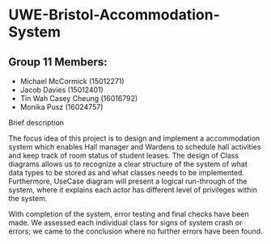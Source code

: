 # UWE-Bristol-Accommodation-System
## Group 11 Members:
- Michael McCormick (15012271)
- Jacob Davies (15012401)
- Tin Wah Casey Cheung (16016792)
- Monika Pusz (16024757)


Brief description

The focus idea of this project is to design and implement a accommodation system which enables Hall manager and Wardens to schedule hall activities and keep track of room status of student leases. The design of Class diagrams allows us to recognize a clear structure of the system of what data types to be stored as and what classes needs to be implemented. Furthermore, UseCase diagram will present a logical run-through of the system, where it explains each actor has different level of privileges within the system.

With completion of the system, error testing and final checks have been made. We assessed each individual class for signs of system crash or errors; we came to the conclusion where no further errors have been found. 